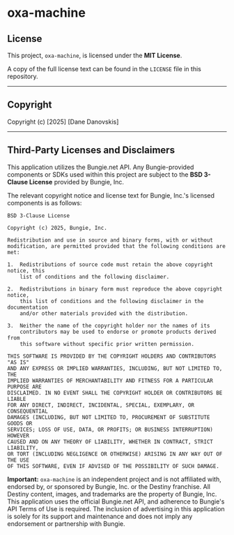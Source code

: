 # oxa-machine

## License

This project, `oxa-machine`, is licensed under the **MIT License**.

A copy of the full license text can be found in the `LICENSE` file in this repository.

---

## Copyright

Copyright (c) [2025] [Dane Danovskis]

---

## Third-Party Licenses and Disclaimers

This application utilizes the Bungie.net API. Any Bungie-provided components or SDKs used within this project are subject to the **BSD 3-Clause License** provided by Bungie, Inc.

The relevant copyright notice and license text for Bungie, Inc.'s licensed components is as follows:

```
BSD 3-Clause License

Copyright (c) 2025, Bungie, Inc.

Redistribution and use in source and binary forms, with or without
modification, are permitted provided that the following conditions are met:

1.  Redistributions of source code must retain the above copyright notice, this
    list of conditions and the following disclaimer.

2.  Redistributions in binary form must reproduce the above copyright notice,
    this list of conditions and the following disclaimer in the documentation
    and/or other materials provided with the distribution.

3.  Neither the name of the copyright holder nor the names of its
    contributors may be used to endorse or promote products derived from
    this software without specific prior written permission.

THIS SOFTWARE IS PROVIDED BY THE COPYRIGHT HOLDERS AND CONTRIBUTORS "AS IS"
AND ANY EXPRESS OR IMPLIED WARRANTIES, INCLUDING, BUT NOT LIMITED TO, THE
IMPLIED WARRANTIES OF MERCHANTABILITY AND FITNESS FOR A PARTICULAR PURPOSE ARE
DISCLAIMED. IN NO EVENT SHALL THE COPYRIGHT HOLDER OR CONTRIBUTORS BE LIABLE
FOR ANY DIRECT, INDIRECT, INCIDENTAL, SPECIAL, EXEMPLARY, OR CONSEQUENTIAL
DAMAGES (INCLUDING, BUT NOT LIMITED TO, PROCUREMENT OF SUBSTITUTE GOODS OR
SERVICES; LOSS OF USE, DATA, OR PROFITS; OR BUSINESS INTERRUPTION) HOWEVER
CAUSED AND ON ANY THEORY OF LIABILITY, WHETHER IN CONTRACT, STRICT LIABILITY,
OR TORT (INCLUDING NEGLIGENCE OR OTHERWISE) ARISING IN ANY WAY OUT OF THE USE
OF THIS SOFTWARE, EVEN IF ADVISED OF THE POSSIBILITY OF SUCH DAMAGE.
```

**Important:** `oxa-machine` is an independent project and is not affiliated with, endorsed by, or sponsored by Bungie, Inc. or the Destiny franchise. All Destiny content, images, and trademarks are the property of Bungie, Inc. This application uses the official Bungie.net API, and adherence to Bungie's API Terms of Use is required. The inclusion of advertising in this application is solely for its support and maintenance and does not imply any endorsement or partnership with Bungie.
